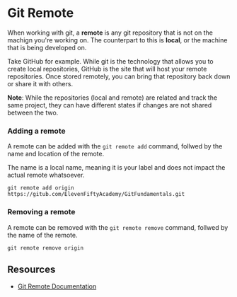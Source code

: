 # Git Remote

When working with git, a **remote** is any git repository that is not on the machign you're working on. The counterpart to this is **local**, or the machine that is being developed on.

Take GitHub for example. While git is the technology that allows you to create local repositories, GitHub is the site that will host your remote repositories. Once stored remotely, you can bring that repository back down or share it with others.

**Note**: While the repositories (local and remote) are related and track the same project, they can have different states if changes are not shared between the two.

### Adding a remote

A remote can be added with the `git remote add` command, follwed by the name and location of the remote.

The name is a local name, meaning it is your label and does not impact the actual remote whatsoever.

```
git remote add origin https://gitub.com/ElevenFiftyAcademy/GitFundamentals.git
```

### Removing a remote

A remote can be removed with the `git remote remove` command, follwed by the name of the remote.

```
git remote remove origin
```

## Resources

- [Git Remote Documentation](https://git-scm.com/docs/git-remote)

